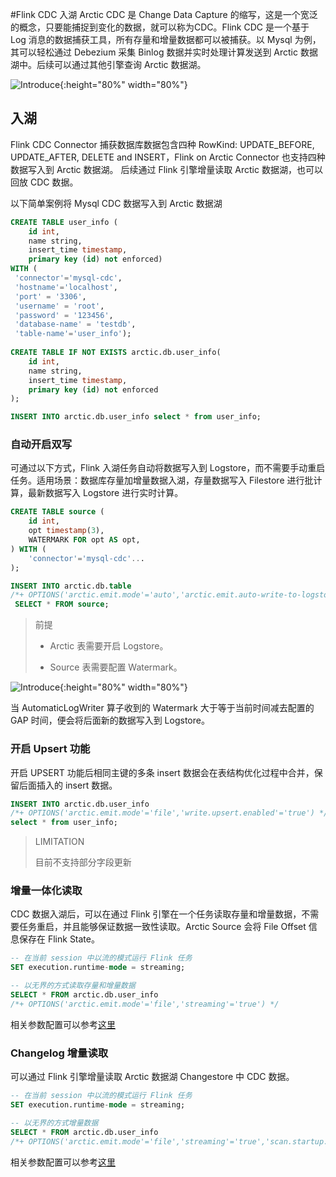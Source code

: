 #Flink CDC 入湖 Arctic
CDC 是 Change Data Capture 的缩写，这是一个宽泛的概念，只要能捕捉到变化的数据，就可以称为CDC。Flink CDC 是一个基于 Log 消息的数据捕获工具，所有存量和增量数据都可以被捕获。以 Mysql 为例，其可以轻松通过 Debezium 采集 Binlog 数据并实时处理计算发送到 Arctic 数据湖中。后续可以通过其他引擎查询 Arctic 数据湖。

![Introduce](../images/flink-cdc-arctic.png){:height="80%" width="80%"}

## 入湖
Flink CDC Connector 捕获数据库数据包含四种 RowKind: UPDATE_BEFORE, UPDATE_AFTER, DELETE and INSERT，Flink on Arctic Connector 也支持四种数据写入到 Arctic 数据湖。
后续通过 Flink 引擎增量读取 Arctic 数据湖，也可以回放 CDC 数据。

以下简单案例将 Mysql CDC 数据写入到 Arctic 数据湖
```sql
CREATE TABLE user_info (
    id int,
    name string,
    insert_time timestamp,
    primary key (id) not enforced)
WITH (
 'connector'='mysql-cdc',
 'hostname'='localhost',
 'port' = '3306',
 'username' = 'root',
 'password' = '123456',
 'database-name' = 'testdb',
 'table-name'='user_info');
 
CREATE TABLE IF NOT EXISTS arctic.db.user_info(
    id int,
    name string, 
    insert_time timestamp,
    primary key (id) not enforced
);

INSERT INTO arctic.db.user_info select * from user_info;
```

### 自动开启双写
可通过以下方式，Flink 入湖任务自动将数据写入到 Logstore，而不需要手动重启任务。适用场景：数据库存量加增量数据入湖，存量数据写入 Filestore 进行批计算，最新数据写入 Logstore 进行实时计算。

```sql
CREATE TABLE source (
    id int,
    opt timestamp(3),
    WATERMARK FOR opt AS opt,
) WITH (
    'connector'='mysql-cdc'...
);

INSERT INTO arctic.db.table 
/*+ OPTIONS('arctic.emit.mode'='auto','arctic.emit.auto-write-to-logstore.watermark-gap'='60s') */
 SELECT * FROM source;
```
> 
> 前提
>
> - Arctic 表需要开启 Logstore。
> 
> - Source 表需要配置 Watermark。

![Introduce](../images/flink-auto-writer.png){:height="80%" width="80%"}

当 AutomaticLogWriter 算子收到的 Watermark 大于等于当前时间减去配置的 GAP 时间，便会将后面新的数据写入到 Logstore。

### 开启 Upsert 功能
开启 UPSERT 功能后相同主键的多条 insert 数据会在表结构优化过程中合并，保留后面插入的 insert 数据。

```sql
INSERT INTO arctic.db.user_info
/*+ OPTIONS('arctic.emit.mode'='file','write.upsert.enabled'='true') */
select * from user_info;
```

> LIMITATION
> 
> 目前不支持部分字段更新


### 增量一体化读取
CDC 数据入湖后，可以在通过 Flink 引擎在一个任务读取存量和增量数据，不需要任务重启，并且能够保证数据一致性读取。Arctic Source 会将 File Offset 信息保存在 Flink State。

```sql
-- 在当前 session 中以流的模式运行 Flink 任务
SET execution.runtime-mode = streaming;

-- 以无界的方式读取存量和增量数据
SELECT * FROM arctic.db.user_info
/*+ OPTIONS('arctic.emit.mode'='file','streaming'='true') */
```
相关参数配置可以参考[这里](flink-dml.md#filestore_1)

### Changelog 增量读取
可以通过 Flink 引擎增量读取 Arctic 数据湖 Changestore 中 CDC 数据。

```sql
-- 在当前 session 中以流的模式运行 Flink 任务
SET execution.runtime-mode = streaming;

-- 以无界的方式增量数据
SELECT * FROM arctic.db.user_info
/*+ OPTIONS('arctic.emit.mode'='file','streaming'='true','scan.startup.mode'='latest') */
```
相关参数配置可以参考[这里](flink-dml.md#filestore_1)
